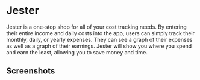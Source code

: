 # Jester

Jester is a one-stop shop for all of your cost tracking needs. By entering their entire income and daily costs into the app, users can simply track their monthly, daily, or yearly expenses. They can see a graph of their expenses as well as a graph of their earnings. Jester will show you where you spend and earn the least, allowing you to save money and time.

## Screenshots

